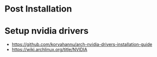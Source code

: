 # Post Installation

# Setup nvidia drivers

- https://github.com/korvahannu/arch-nvidia-drivers-installation-guide
- https://wiki.archlinux.org/title/NVIDIA

```bash
```